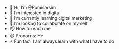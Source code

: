 - 👋 Hi, I’m @Romisarsim
- 👀 I’m interested in digital
- 🌱 I’m currently learning digital marketing
- 💞️ I’m looking to collaborate on my self
- 📫 How to reach me 
- 😄 Pronouns: He
- ⚡ Fun fact: I am always learn with what I have to do

<!---
Romisarsim/Romisarsim is a ✨ special ✨ repository because its `README.md` (this file) appears on your GitHub profile.
You can click the Preview link to take a look at your changes.
--->
